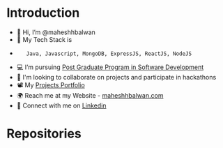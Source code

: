 # Introduction
- 👋 Hi, I’m @maheshhbalwan
- 📐 My Tech Stack is
-        Java, Javascript, MongoDB, ExpressJS, ReactJS, NodeJS
- 💻 I’m pursuing [Post Graduate Program in Software Development](https://www.mygreatlearning.com/pg-program-software-engineering-course)
- 💞️ I'm looking to collaborate on projects and participate in hackathons
- 📽️ My [Projects Portfolio](https://maheshhbalwan.github.io/)
- 🌍 Reach me at my Website - [maheshhbalwan.com](http://maheshhbalwan.com/)
- 🤵 Connect with me on [Linkedin](https://www.linkedin.com/in/maheshhbalwan/)

# Repositories



<!---
maheshhbalwan/maheshhbalwan is a ✨ special ✨ repository because its `README.md` (this file) appears on your GitHub profile.
You can click the Preview link to take a look at your changes.
--->

